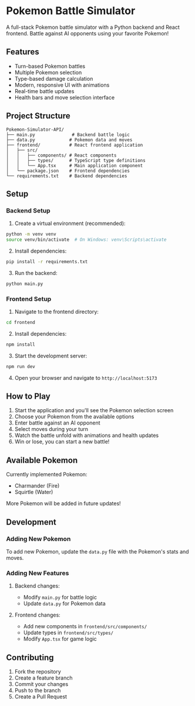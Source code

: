 # Pokemon Battle Simulator

A full-stack Pokemon battle simulator with a Python backend and React frontend. Battle against AI opponents using your favorite Pokemon!

## Features

- Turn-based Pokemon battles
- Multiple Pokemon selection
- Type-based damage calculation
- Modern, responsive UI with animations
- Real-time battle updates
- Health bars and move selection interface

## Project Structure

```
Pokemon-Simulator-API/
├── main.py              # Backend battle logic
├── data.py             # Pokemon data and moves
├── frontend/           # React frontend application
│   ├── src/
│   │   ├── components/ # React components
│   │   ├── types/      # TypeScript type definitions
│   │   └── App.tsx     # Main application component
│   └── package.json    # Frontend dependencies
└── requirements.txt    # Backend dependencies
```

## Setup

### Backend Setup

1. Create a virtual environment (recommended):
```bash
python -m venv venv
source venv/bin/activate  # On Windows: venv\Scripts\activate
```

2. Install dependencies:
```bash
pip install -r requirements.txt
```

3. Run the backend:
```bash
python main.py
```

### Frontend Setup

1. Navigate to the frontend directory:
```bash
cd frontend
```

2. Install dependencies:
```bash
npm install
```

3. Start the development server:
```bash
npm run dev
```

4. Open your browser and navigate to `http://localhost:5173`

## How to Play

1. Start the application and you'll see the Pokemon selection screen
2. Choose your Pokemon from the available options
3. Enter battle against an AI opponent
4. Select moves during your turn
5. Watch the battle unfold with animations and health updates
6. Win or lose, you can start a new battle!

## Available Pokemon

Currently implemented Pokemon:
- Charmander (Fire)
- Squirtle (Water)

More Pokemon will be added in future updates!

## Development

### Adding New Pokemon

To add new Pokemon, update the `data.py` file with the Pokemon's stats and moves.

### Adding New Features

1. Backend changes:
   - Modify `main.py` for battle logic
   - Update `data.py` for Pokemon data

2. Frontend changes:
   - Add new components in `frontend/src/components/`
   - Update types in `frontend/src/types/`
   - Modify `App.tsx` for game logic

## Contributing

1. Fork the repository
2. Create a feature branch
3. Commit your changes
4. Push to the branch
5. Create a Pull Request